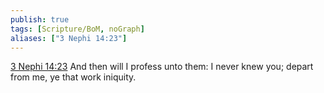 ```yaml
---
publish: true
tags: [Scripture/BoM, noGraph]
aliases: ["3 Nephi 14:23"]
---
```

[3 Nephi 14:23](https://churchofjesuschrist.org/study/scriptures/bofm/3-ne/14?lang=eng&id=p23#p23) And then will I profess unto them: I never knew you; depart from me, ye that work iniquity.
